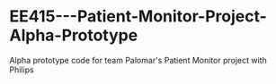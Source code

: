 # EE415---Patient-Monitor-Project-Alpha-Prototype
Alpha prototype code for team Palomar's Patient Monitor project with Philips
